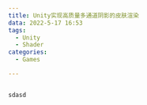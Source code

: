 ```yaml
---
title: Unity实现高质量多通道阴影的皮肤渲染
data: 2022-5-17 16:53
tags:
  - Unity
  - Shader
categories:
  - Games

---
```


````cpp

sdasd

````